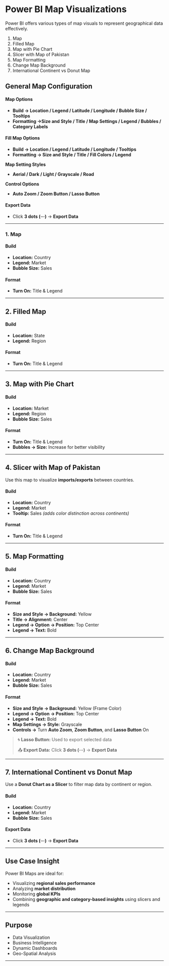 # Power BI Map Visualizations

Power BI offers various types of map visuals to represent geographical data effectively.

1. Map
2. Filled Map
3. Map with Pie Chart
4. Slicer with Map of Pakistan
5. Map Formatting
6. Change Map Background
7. International Continent vs Donut Map

## General Map Configuration

#### **Map Options**
- **Build → Location / Legend / Latitude / Longitude / Bubble Size / Tooltips**
- **Formatting →Size and Style / Title / Map Settings / Legend / Bubbles / Category Labels**

#### **Fill Map Options**
- **Build → Location / Legend / Latitude / Longitude / Tooltips**  
- **Formatting → Size and Style / Title / Fill Colors / Legend**

**Map Setting Styles**
- **Aerial / Dark / Light / Grayscale / Road**

**Control Options**
- **Auto Zoom / Zoom Button / Lasso Button**

#### **Export Data**
- Click **3 dots (⋯)** → **Export Data**

---

### 1. Map

#### **Build**
- **Location:** Country  
- **Legend:** Market  
- **Bubble Size:** Sales  

#### **Format**
- **Turn On:** Title & Legend  

---

## 2. Filled Map

#### **Build**
- **Location:** State  
- **Legend:** Region  

#### **Format**
- **Turn On:** Title & Legend  

---

## 3. Map with Pie Chart

#### **Build**
- **Location:** Market  
- **Legend:** Region  
- **Bubble Size:** Sales  

#### **Format**
- **Turn On:** Title & Legend  
- **Bubbles → Size:** Increase for better visibility  

---

## 4. Slicer with Map of Pakistan

Use this map to visualize **imports/exports** between countries.

#### **Build**
- **Location:** Country  
- **Legend:** Market  
- **Tooltip:** Sales *(adds color distinction across continents)*  

#### **Format**
- **Turn On:** Title & Legend  

---

## 5. Map Formatting

#### **Build**
- **Location:** Country  
- **Legend:** Market  
- **Bubble Size:** Sales  

#### **Format**
- **Size and Style → Background:** Yellow  
- **Title → Alignment:** Center  
- **Legend → Option → Position:** Top Center  
- **Legend → Text:** Bold  

---

## 6. Change Map Background

#### **Build**
- **Location:** Country  
- **Legend:** Market  
- **Bubble Size:** Sales  

#### **Format**
- **Size and Style → Background:** Yellow (Frame Color)  
- **Legend → Option → Position:** Top Center  
- **Legend → Text:** Bold  
- **Map Settings → Style:** Grayscale  
- **Controls →** Turn **Auto Zoom**, **Zoom Button**, and **Lasso Button** On  

> 🌀 **Lasso Button:** Used to export selected data  
>
> 📤 **Export Data:** Click **3 dots (⋯)** → **Export Data**

---

##  7. International Continent vs Donut Map

Use a **Donut Chart as a Slicer** to filter map data by continent or region.

#### **Build**
- **Location:** Country  
- **Legend:** Market  
- **Bubble Size:** Sales  

#### **Export Data**
- Click **3 dots (⋯)** → **Export Data**

---


## Use Case Insight

Power BI Maps are ideal for:
- Visualizing **regional sales performance**
- Analyzing **market distribution**
- Monitoring **global KPIs**
- Combining **geographic and category-based insights** using slicers and legends



---

## Purpose

- Data Visualization  
- Business Intelligence  
- Dynamic Dashboards  
- Geo-Spatial Analysis  

---
